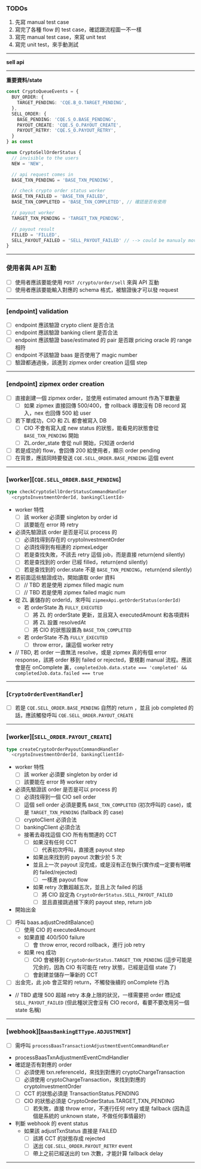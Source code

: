 ### TODOs

1. 先寫 manual test case
2. 寫完了各種 flow 的 test case，確認跟流程圖一不一樣
3. 寫完 manual test case，來寫 unit test
4. 寫完 unit test，來手動測試

---

**sell api**

---

**重要資料/state**

```typescript
const CryptoQueueEvents = {
  BUY_ORDER: {
    TARGET_PENDING: 'CQE.B_O.TARGET_PENDING',
  },
  SELL_ORDER: {
    BASE_PENDING: 'CQE.S_O.BASE_PENDING',
    PAYOUT_CREATE: 'CQE.S_O.PAYOUT_CREATE',
    PAYOUT_RETRY: 'CQE.S_O.PAYOUT_RETRY',
  }
} as const
```

```typescript
enum CryptoSellOrderStatus {
  // invisible to the users
  NEW = 'NEW',

  // api request comes in
  BASE_TXN_PENDING = 'BASE_TXN_PENDING',

  // check crypto order status worker
  BASE_TXN_FAILED = 'BASE_TXN_FAILED',
  BASE_TXN_COMPLETED = 'BASE_TXN_COMPLETED', // 確認是否有使用

  // payout worker
  TARGET_TXN_PENDING = 'TARGET_TXN_PENDING',

  // payout result
  FILLED = 'FILLED',
  SELL_PAYOUT_FAILED = 'SELL_PAYOUT_FAILED' // --> could be manualy moved to filled
}
```

---

### 使用者與 API 互動

- [ ] 使用者應該要能使用 `POST /crypto/order/sell` 來與 API 互動
- [ ] 使用者應該要能輸入對應的 schema 格式，被驗證後才可以發 request

---

### [endpoint] validation

- [ ] endpoint 應該驗證 crypto client 是否合法
- [ ] endpoint 應該驗證 banking client 是否合法
- [ ] endpoint 應該驗證 base/estimated 的 pair 是否跟 pricing oracle 的 range 相符
- [ ] endpoint 不該驗證 baas 是否使用了 magic number
- [ ] 驗證都通過後，該進到 zipmex order creation 這個 step

---

### [endpoint] zipmex order creation

- [ ] 直接創建一個 zipmex order，並使用 estimated amount 作為下單數量
    - [ ] 如果 zipmex 直接回傳 500/400，會 rollback 導致沒有 DB record 寫入，nex 也回傳 500 給 user
- [ ] 若下單成功，CIO 和 ZL 都會被寫入 DB
    - [ ] CIO 不會有寫入成 new status 的狀態，能看見的狀態會從 `BASE_TXN_PENDING` 開始
    - [ ] ZL.order_state 會從 null 開始，只知道 orderId
- [ ] 若是成功的 flow，會回傳 200 給使用者，顯示 order pending
- [ ] 在背景，應該同時要發送 `CQE.SELL_ORDER.BASE_PENDING` 這個 event

---

### \[worker\]\[`CQE.SELL_ORDER.BASE_PENDING`\] 

```typescript
type checkCryptoSellOrderStatusCommandHandler
  <cryptoInvestmentOrderId, bankingClientId>
```

- worker 特性
  - [ ] 該 worker 必須要 singleton by order id
  - [ ] 該要能在 error 時 retry
- 必須先驗證該 order 是否是可以 process 的
  - [ ] 必須找得到存在的 cryptoInvestmentOrder
  - [ ] 必須找得到有相連的 zipmexLedger
  - [ ] 若是查找失敗，不該去 retry 這個 job，而是直接 return(end silently)
  - [ ] 若是查找到的 order 已經 filled，return(end silently)
  - [ ] 若是查找到的 order.state 不是 `BASE_TXN_PENDING`，return(end silently)
- 若前面這些驗證成功，開始讀取 order 資料
  - [ ] // TBD 若是使用 zipmex filled magic num
  - [ ] // TBD 若是使用 zipmex failed magic num
- 從 ZL 裏儲存的 orderId，來呼叫 `zipmexApi.getOrderStatus(orderId)`
  - 若 orderState 為 `FULLY_EXECUTED`
	- [ ] 將 ZL 的 orderState 更新，並且寫入 executedAmount 和各項資料
    - [ ] 將 ZL 設置 resolvedAt
    - [ ] 將 CIO 的狀態設置為 `BASE_TXN_COMPLETED`
  - 若 orderState 不為 `FULLY_EXECUTED`
    - [ ] throw error，讓這個 worker retry
- // TBD, 若 order 一直無法 resolve，或是 zipmex 真的有個 error response，該將 order 移到 failed or rejected，要規劃 manual 流程。應該會是在 onComplete 裏，`completedJob.data.state === 'completed' && completedJob.data.failed === true`

---

### [`CryptoOrderEventHandler`]

- [ ] 若是 `CQE.SELL_ORDER.BASE_PENDING` 自然的 return ，並且 job completed 的話，應該觸發呼叫 `CQE.SELL_ORDER.PAYOUT_CREATE`
  
---

### [worker][`SELL_ORDER.PAYOUT_CREATE`] 

```typescript
type createCryptoOrderPayoutCommandHandler
  <cryptoInvestmentOrderId, bankingClientId>
```

- worker 特性
  - [ ] 該 worker 必須要 singleton by order id
  - [ ] 該要能在 error 時 worker retry
- 必須先驗證該 order 是否是可以 process 的
  - [ ] 必須找得到一個 CIO sell order
  - [ ] 這個 sell order 必須是要馬 `BASE_TXN_COMPLETED` (初次呼叫的 case)，或是 `TARGET_TXN_PENDING` (fallback 的 case)
  - [ ] cryptoClient 必須合法
  - [ ] bankingClient 必須合法
  - 接著去尋找這個 CIO 所有有關連的 CCT
    - [ ] 如果沒有任何 CCT
      - [ ] 代表初次呼叫，直接進 payout step
    - 如果出來找到的 payout 次數少於 5 次
    - 並且上一次 payout 沒完成，或是沒有正在執行(實作成一定要有明確的 failed/rejected)
      - [ ] 一樣進 payout flow
    - 如果 retry 次數超越五次，並且上次 failed 的話
      - [ ] 將 CIO 設定為 `CryptoOrderStatus.SELL_PAYOUT_FAILED`
      - [ ] 並且直接跳過接下來的 payout step, return job

- 開始出金
- [ ] 呼叫 baas.adjustCreditBalance()
  - [ ] 使用 CIO 的 executedAmount
  - 如果直接 400/500 failure
    - [ ] 會 throw error, record rollback，進行 job retry
  - 如果 req 成功
    - [ ] CIO 會被移到 `CryptoOrderStatus.TARGET_TXN_PENDING` (這步可能是冗余的，因為 CIO 有可能在 retry 狀態，已經是這個 state 了)
    - [ ] 會創建並儲存一筆新的 CCT
- [ ] 出金完，此 job 會正常的 return，不觸發後續的 onComplete 行為
- // TBD 處理 500 超越 retry 本身上限的狀況，一樣需要把 order 標記成 `SELL_PAYOUT_FAILED` (但此種狀況會沒有 CIO record，看要不要改用另一個 state 名稱)

---

### [webhook][`BaasBankingETType.ADJUSTMENT`] 

- [ ] 需呼叫 `processBaasTransactionAdjustmentEventCommandHandler`
- processBaasTxnAdjustmentEventCmdHandler
- 確認是否有對應的 order
  - [ ] 必須使用 txn.referenceId，來找到對應的 cryptoChargeTransaction
  - [ ] 必須使用 cryptoChargeTransaction，來找到對應的 cryptoInvestmentOrder
  - [ ] CCT 的狀態必須是 TransactionStatus.PENDING
  - [ ] CIO 的狀態必須是 CryptoOrderStatus.TARGET_TXN_PENDING
    - [ ] 若失敗，直接 throw error，不進行任何 retry 或是 fallback (因為這個是系統的 unknown state，不做任何事情最好)
- 判斷 webhook 的 event status
  - 如果該 adjustTxnStatus 直接是 FAILED
    - [ ] 該將 CCT 的狀態存成 rejected
    - [ ] 送出 `CQE.SELL_ORDER.PAYOUT_RETRY` event
    - [ ] 帶上之前已經送出的 txn 次數，才能計算 fallback delay 

---